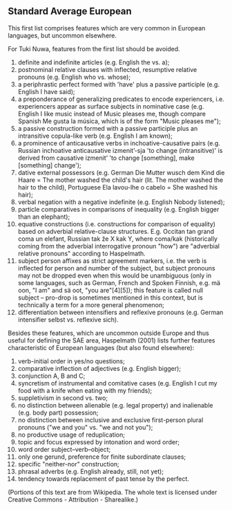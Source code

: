 Standard Average European
--------

This first list comprises features which are very common in European languages, but uncommon elsewhere.

For Tuki Nuwa, features from the first list should be avoided.

01. definite and indefinite articles (e.g. English the vs. a);
02. postnominal relative clauses with inflected, resumptive relative pronouns (e.g. English who vs. whose);
03. a periphrastic perfect formed with 'have' plus a passive participle (e.g. English I have said);
04. a preponderance of generalizing predicates to encode experiencers, i.e. experiencers appear as surface subjects in nominative case (e.g. English I like music instead of Music pleases me, though compare Spanish Me gusta la música, which is of the form "Music pleases me");
05. a passive construction formed with a passive participle plus an intransitive copula-like verb (e.g. English I am known);
06. a prominence of anticausative verbs in inchoative-causative pairs (e.g. Russian inchoative anticausative izmenit’-sja 'to change (intransitive)' is derived from causative izmenit’ 'to change [something], make [something] change');
07. dative external possessors (e.g. German Die Mutter wusch dem Kind die Haare = The mother washed the child's hair (lit. The mother washed the hair to the child), Portuguese Ela lavou-lhe o cabelo = She washed his hair);
08. verbal negation with a negative indefinite (e.g. English Nobody listened);
09. particle comparatives in comparisons of inequality (e.g. English bigger than an elephant);
10. equative constructions (i.e. constructions for comparison of equality) based on adverbial relative-clause structures. E.g. Occitan tan grand coma un elefant, Russian tak že X kak Y, where coma/kak (historically coming from the adverbial interrogative pronoun "how") are "adverbial relative pronouns" according to Haspelmath.
11. subject person affixes as strict agreement markers, i.e. the verb is inflected for person and number of the subject, but subject pronouns may not be dropped even when this would be unambiguous (only in some languages, such as German, French and Spoken Finnish, e.g. mä oon, "I am" and sä oot, "you are"[4][5]); this feature is called null subject – pro-drop is sometimes mentioned in this context, but is technically a term for a more general phenomenon;
12. differentiation between intensifiers and reflexive pronouns (e.g. German intensifier selbst vs. reflexive sich).

Besides these features, which are uncommon outside Europe and thus useful for defining the SAE area, Haspelmath (2001) lists further features characteristic of European languages (but also found elsewhere):

01. verb-initial order in yes/no questions;
02. comparative inflection of adjectives (e.g. English bigger);
03. conjunction A, B and C;
04. syncretism of instrumental and comitative cases (e.g. English I cut my food with a knife when eating with my friends);
05. suppletivism in second vs. two;
06. no distinction between alienable (e.g. legal property) and inalienable (e.g. body part) possession;
07. no distinction between inclusive and exclusive first-person plural pronouns ("we and you" vs. "we and not you");
08. no productive usage of reduplication;
09. topic and focus expressed by intonation and word order;
10. word order subject–verb–object;
11. only one gerund, preference for finite subordinate clauses;
12. specific "neither-nor" construction;
13. phrasal adverbs (e.g. English already, still, not yet);
14. tendency towards replacement of past tense by the perfect.

(Portions of this text are from Wikipedia. The whole text is licensed under Creative Commons - Attribution - Sharealike.)